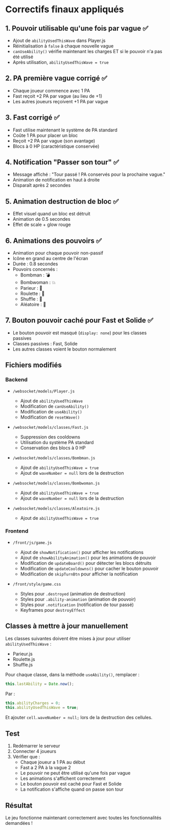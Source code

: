 # Correctifs finaux appliqués

## 1. Pouvoir utilisable qu'une fois par vague ✅
- Ajout de `abilityUsedThisWave` dans Player.js
- Réinitialisation à `false` à chaque nouvelle vague
- `canUseAbility()` vérifie maintenant les charges ET si le pouvoir n'a pas été utilisé
- Après utilisation, `abilityUsedThisWave = true`

## 2. PA première vague corrigé ✅
- Chaque joueur commence avec 1 PA
- Fast reçoit +2 PA par vague (au lieu de +1)
- Les autres joueurs reçoivent +1 PA par vague

## 3. Fast corrigé ✅
- Fast utilise maintenant le système de PA standard
- Coûte 1 PA pour placer un bloc
- Reçoit +2 PA par vague (son avantage)
- Blocs à 0 HP (caractéristique conservée)

## 4. Notification "Passer son tour" ✅
- Message affiché : "Tour passé ! PA conservés pour la prochaine vague."
- Animation de notification en haut à droite
- Disparaît après 2 secondes

## 5. Animation destruction de bloc ✅
- Effet visuel quand un bloc est détruit
- Animation de 0.5 secondes
- Effet de scale + glow rouge

## 6. Animations des pouvoirs ✅
- Animation pour chaque pouvoir non-passif
- Icône en grand au centre de l'écran
- Durée : 0.8 secondes
- Pouvoirs concernés :
  - Bombman : 💣
  - Bombwoman : 💥
  - Parieur : 🎲
  - Roulette : 🎰
  - Shuffle : 🔀
  - Aléatoire : 🎲

## 7. Bouton pouvoir caché pour Fast et Solide ✅
- Le bouton pouvoir est masqué (`display: none`) pour les classes passives
- Classes passives : Fast, Solide
- Les autres classes voient le bouton normalement

## Fichiers modifiés

### Backend
- `/websocket/models/Player.js`
  - Ajout de `abilityUsedThisWave`
  - Modification de `canUseAbility()`
  - Modification de `useAbility()`
  - Modification de `resetWave()`

- `/websocket/models/classes/Fast.js`
  - Suppression des cooldowns
  - Utilisation du système PA standard
  - Conservation des blocs à 0 HP

- `/websocket/models/classes/Bombman.js`
  - Ajout de `abilityUsedThisWave = true`
  - Ajout de `waveNumber = null` lors de la destruction

- `/websocket/models/classes/Bombwoman.js`
  - Ajout de `abilityUsedThisWave = true`
  - Ajout de `waveNumber = null` lors de la destruction

- `/websocket/models/classes/Aleatoire.js`
  - Ajout de `abilityUsedThisWave = true`

### Frontend
- `/front/js/game.js`
  - Ajout de `showNotification()` pour afficher les notifications
  - Ajout de `showAbilityAnimation()` pour les animations de pouvoir
  - Modification de `updateBoard()` pour détecter les blocs détruits
  - Modification de `updateCooldowns()` pour cacher le bouton pouvoir
  - Modification de `skipTurnBtn` pour afficher la notification

- `/front/style/game.css`
  - Styles pour `.destroyed` (animation de destruction)
  - Styles pour `.ability-animation` (animation de pouvoir)
  - Styles pour `.notification` (notification de tour passé)
  - Keyframes pour `destroyEffect`

## Classes à mettre à jour manuellement

Les classes suivantes doivent être mises à jour pour utiliser `abilityUsedThisWave` :
- Parieur.js
- Roulette.js
- Shuffle.js

Pour chaque classe, dans la méthode `useAbility()`, remplacer :
```javascript
this.lastAbility = Date.now();
```

Par :
```javascript
this.abilityCharges = 0;
this.abilityUsedThisWave = true;
```

Et ajouter `cell.waveNumber = null;` lors de la destruction des cellules.

## Test

1. Redémarrer le serveur
2. Connecter 4 joueurs
3. Vérifier que :
   - Chaque joueur a 1 PA au début
   - Fast a 2 PA à la vague 2
   - Le pouvoir ne peut être utilisé qu'une fois par vague
   - Les animations s'affichent correctement
   - Le bouton pouvoir est caché pour Fast et Solide
   - La notification s'affiche quand on passe son tour

## Résultat

Le jeu fonctionne maintenant correctement avec toutes les fonctionnalités demandées !
